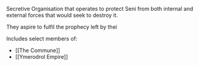 Secretive Organisation that operates to protect Seni from both internal and external forces that would seek to destroy it.

They aspire to fulfil the prophecy left by thei

Includes select members of:
- [[The Commune]]
- [[Ymerodrol Empire]]